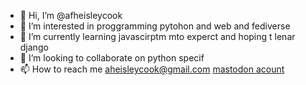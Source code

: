 - 👋 Hi, I’m @afheisleycook
- 👀 I’m interested in proggramming pytohon and web and fediverse 
- 🌱 I’m currently learning javascirptm mto experct and hoping t lenar django
- 💞️ I’m looking to collaborate on python specif
- 📫 How to reach me aheisleycook@gmail.com 
[mastodon acount](https://mastodon.lol/@Ghostpony2)

<!---
afheisleycook/afheisleycook is a ✨ special ✨ repository because its `README.md` (this file) appears on your GitHub profile.
You can click the Preview link to take a look at your changes.
--->
